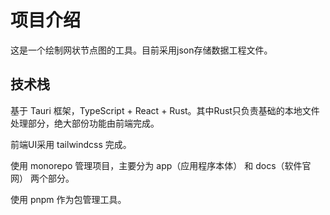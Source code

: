 # 项目介绍

这是一个绘制网状节点图的工具。目前采用json存储数据工程文件。

## 技术栈

基于 Tauri 框架，TypeScript + React + Rust。其中Rust只负责基础的本地文件处理部分，绝大部份功能由前端完成。

前端UI采用 tailwindcss 完成。

使用 monorepo 管理项目，主要分为 app（应用程序本体） 和 docs（软件官网） 两个部分。

使用 pnpm 作为包管理工具。

